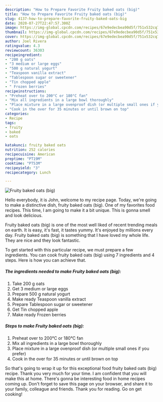 ```yaml
---
description: "How to Prepare Favorite Fruity baked oats (big)"
title: "How to Prepare Favorite Fruity baked oats (big)"
slug: 4137-how-to-prepare-favorite-fruity-baked-oats-big
date: 2020-07-27T22:47:57.300Z
image: https://img-global.cpcdn.com/recipes/67e9edecbea90d5f/751x532cq70/fruity-baked-oats-big-recipe-main-photo.jpg
thumbnail: https://img-global.cpcdn.com/recipes/67e9edecbea90d5f/751x532cq70/fruity-baked-oats-big-recipe-main-photo.jpg
cover: https://img-global.cpcdn.com/recipes/67e9edecbea90d5f/751x532cq70/fruity-baked-oats-big-recipe-main-photo.jpg
author: Joel Rivera
ratingvalue: 4.3
reviewcount: 36303
recipeingredient:
- "200 g oats"
- "3 medium or large eggs"
- "500 g natural yogurt"
- "Teaspoon vanilla extract"
- "Tablespoon sugar or sweetener"
- "Tin chopped apple"
- " Frozen berries"
recipeinstructions:
- "Preheat over to 200°C or 180°C fan"
- "Mix all ingredients in a large bowl thoroughly"
- "Place mixture in a large ovenproof dish (or multiple small ones if you prefer)"
- "Cook in the over for 35 minutes or until brown on top"
categories:
- Recipe
tags:
- fruity
- baked
- oats

katakunci: fruity baked oats 
nutrition: 252 calories
recipecuisine: American
preptime: "PT19M"
cooktime: "PT53M"
recipeyield: "3"
recipecategory: Lunch

---
```



![Fruity baked oats (big)](https://img-global.cpcdn.com/recipes/67e9edecbea90d5f/751x532cq70/fruity-baked-oats-big-recipe-main-photo.jpg)

Hello everybody, it is John, welcome to my recipe page. Today, we're going to make a distinctive dish, fruity baked oats (big). One of my favorites food recipes. This time, I am going to make it a bit unique. This is gonna smell and look delicious.



Fruity baked oats (big) is one of the most well liked of recent trending meals on earth. It is easy, it's fast, it tastes yummy. It's enjoyed by millions every day. Fruity baked oats (big) is something that I have loved my whole life. They are nice and they look fantastic.


To get started with this particular recipe, we must prepare a few ingredients. You can cook fruity baked oats (big) using 7 ingredients and 4 steps. Here is how you can achieve that.

<!--inarticleads1-->

##### The ingredients needed to make Fruity baked oats (big):

1. Take 200 g oats
1. Get 3 medium or large eggs
1. Prepare 500 g natural yogurt
1. Make ready Teaspoon vanilla extract
1. Prepare Tablespoon sugar or sweetener
1. Get Tin chopped apple
1. Make ready  Frozen berries




<!--inarticleads2-->

##### Steps to make Fruity baked oats (big):

1. Preheat over to 200°C or 180°C fan
1. Mix all ingredients in a large bowl thoroughly
1. Place mixture in a large ovenproof dish (or multiple small ones if you prefer)
1. Cook in the over for 35 minutes or until brown on top




So that's going to wrap it up for this exceptional food fruity baked oats (big) recipe. Thank you very much for your time. I am confident that you will make this at home. There's gonna be interesting food in home recipes coming up. Don't forget to save this page on your browser, and share it to your family, colleague and friends. Thank you for reading. Go on get cooking!
